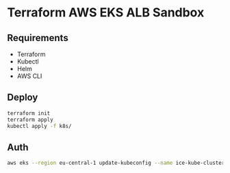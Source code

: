# Terraform AWS EKS ALB Sandbox

## Requirements

- Terraform
- Kubectl
- Helm
- AWS CLI

## Deploy

```bash
terraform init
terraform apply
kubectl apply -f k8s/
```

## Auth

```bash
aws eks --region eu-central-1 update-kubeconfig --name ice-kube-cluster
```